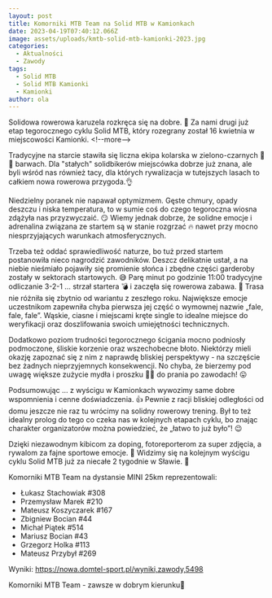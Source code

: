 ```yaml
---
layout: post
title: Komorniki MTB Team na Solid MTB w Kamionkach
date: 2023-04-19T07:40:12.066Z
image: assets/uploads/kmtb-solid-mtb-kamionki-2023.jpg
categories:
  - Aktualności
  - Zawody
tags:
  - Solid MTB
  - Solid MTB Kamionki
  - Kamionki
author: ola
---
```

Solidowa rowerowa karuzela rozkręca się na dobre. 🤟 Za nami drugi już etap tegorocznego cyklu Solid MTB, który rozegrany został 16 kwietnia w miejscowości Kamionki.
<﻿!--more-->

Tradycyjne na starcie stawiła się liczna ekipa kolarska w zielono-czarnych 💚🖤 barwach. Dla "stałych" solidbikerów miejscówka dobrze już znana, ale byli wśród nas również tacy, dla których rywalizacja w tutejszych lasach to całkiem nowa rowerowa przygoda.👌

Niedzielny poranek nie napawał optymizmem. Gęste chmury, opady deszczu i niska temperatura, to w sumie coś do czego tegoroczna wiosna zdążyła nas przyzwyczaić. 😏 Wiemy jednak dobrze, że solidne emocje i adrenalina związana ze startem są w stanie rozgrzać 🔥 nawet przy mocno niesprzyjających warunkach atmosferycznych. 

Trzeba też oddać sprawiedliwość naturze, bo tuż przed startem postanowiła nieco nagrodzić zawodników. Deszcz delikatnie ustał, a na niebie nieśmiało pojawiły się promienie słońca i zbędne części garderoby zostały w sektorach startowych. 😅 Parę minut po godzinie 11:00 tradycyjne odliczanie 3-2-1 … strzał startera 💣 i zaczęła się rowerowa zabawa. 💪 Trasa nie różniła się zbytnio od wariantu z zeszłego roku. Największe emocje uczestnikom zapewniła chyba pierwsza jej część o wymownej nazwie „fale, fale, fale”. Wąskie, ciasne i miejscami kręte single to idealne miejsce do weryfikacji oraz doszlifowania swoich umiejętności technicznych.

Dodatkowo poziom trudności tegorocznego ścigania mocno podniosły podmoczone, śliskie korzenie oraz wszechobecne błoto. Niektórzy mieli okazję zapoznać się z nim z naprawdę bliskiej perspektywy - na szczęście bez żadnych nieprzyjemnych konsekwencji. No chyba, że bierzemy pod uwagę większe zużycie mydła i proszku 🧴🫧 do prania po zawodach! 😛

Podsumowując … z wyścigu w Kamionkach wywozimy same dobre wspomnienia i cenne doświadczenia. 👍 Pewnie z racji bliskiej odległości od domu jeszcze nie raz tu wrócimy na solidny rowerowy trening. Był to też idealny prolog do tego co czeka nas w kolejnych etapach cyklu, bo znając charakter organizatorów można powiedzieć, że „łatwo to już było”! 😉

Dzięki niezawodnym kibicom za doping, fotoreporterom za super zdjęcia, a rywalom za fajne sportowe emocje. 👏 Widzimy się na kolejnym wyścigu cyklu Solid MTB już za niecałe 2 tygodnie w Sławie. 🫡

Komorniki MTB Team na dystansie MINI 25km reprezentowali:

* Łukasz Stachowiak #308
* Przemysław Marek #210
* Mateusz Koszyczarek #167
* Zbigniew Bocian #44
* Michał Piątek #514
* Mariusz Bocian #43
* Grzegorz Holka #113
* Mateusz Przybył #269

Wyniki: <https://nowa.domtel-sport.pl/wyniki,zawody,5498>

Komorniki MTB Team - zawsze w dobrym kierunku🙂